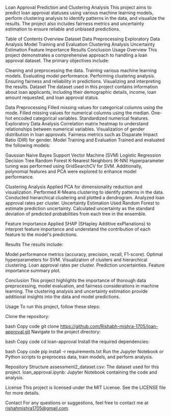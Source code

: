 Loan Approval Prediction and Clustering Analysis
This project aims to predict loan approval statuses using various machine learning models, perform clustering analysis to identify patterns in the data, and visualize the results. The project also includes fairness metrics and uncertainty estimation to ensure reliable and unbiased predictions.

Table of Contents
Overview
Dataset
Data Preprocessing
Exploratory Data Analysis
Model Training and Evaluation
Clustering Analysis
Uncertainty Estimation
Feature Importance
Results
Conclusion
Usage
Overview
This project demonstrates a comprehensive approach to handling a loan approval dataset. The primary objectives include:

Cleaning and preprocessing the data.
Training various machine learning models.
Evaluating model performance.
Performing clustering analysis.
Ensuring fairness and reliability in predictions.
Visualizing and interpreting the results.
Dataset
The dataset used in this project contains information about loan applicants, including their demographic details, income, loan amount requested, and loan approval status.

Data Preprocessing
Filled missing values for categorical columns using the mode.
Filled missing values for numerical columns using the median.
One-hot encoded categorical variables.
Standardized numerical features.
Exploratory Data Analysis
Correlation matrix heatmap to understand relationships between numerical variables.
Visualization of gender distribution in loan approvals.
Fairness metrics such as Disparate Impact Ratio (DIR) for gender.
Model Training and Evaluation
Trained and evaluated the following models:

Gaussian Naive Bayes
Support Vector Machine (SVM)
Logistic Regression
Decision Tree
Random Forest
K-Nearest Neighbors (K-NN)
Hyperparameter tuning was performed using GridSearchCV for SVM. Additionally, polynomial features and PCA were explored to enhance model performance.

Clustering Analysis
Applied PCA for dimensionality reduction and visualization.
Performed K-Means clustering to identify patterns in the data.
Conducted hierarchical clustering and plotted a dendrogram.
Analyzed loan approval rates per cluster.
Uncertainty Estimation
Used Random Forest to estimate prediction uncertainty. Calculated uncertainty as the standard deviation of predicted probabilities from each tree in the ensemble.

Feature Importance
Applied SHAP (SHapley Additive exPlanations) to interpret feature importance and understand the contribution of each feature to the model's predictions.

Results
The results include:

Model performance metrics (accuracy, precision, recall, F1-score).
Optimal hyperparameters for SVM.
Visualization of clusters and hierarchical clustering.
Loan approval rates per cluster.
Prediction uncertainties.
Feature importance summary plot.

Conclusion
This project highlights the importance of thorough data preprocessing, model evaluation, and fairness considerations in machine learning. The clustering analysis and uncertainty estimation provide additional insights into the data and model predictions.

Usage
To run this project, follow these steps:

Clone the repository:

bash
Copy code
git clone https://github.com/Rishabh-mishra-1705/loan-approval.git
Navigate to the project directory:

bash
Copy code
cd loan-approval
Install the required dependencies:

bash
Copy code
pip install -r requirements.txt
Run the Jupyter Notebook or Python scripts to preprocess data, train models, and perform analysis.

Repository Structure
assessment2_dataset.csv: The dataset used for this project.
loan_approval.ipynb: Jupyter Notebook containing the code and analysis.

License
This project is licensed under the MIT License. See the LICENSE file for more details.

Contact
For any questions or suggestions, feel free to contact me at rishahmishra1705@gmail.com.

